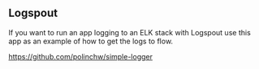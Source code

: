 ## Logspout
If you want to run an app logging to an ELK stack with Logspout use this app as an example of how to get the logs to flow.

https://github.com/polinchw/simple-logger
